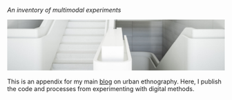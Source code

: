 *An inventory of multimodal experiments*

![header](_images/main.jpg)

This is an appendix for my main [blog](https://sorrego.xyz) on urban ethnography. Here, I publish the code and processes from experimenting with digital methods.